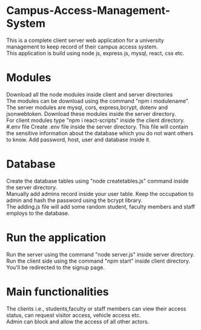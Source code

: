 # Campus-Access-Management-System <br>
This is a complete client server web application for a university management to keep record of their campus access system. <br>
This application is build using node js, express js, mysql, react, css etc.
# Modules <br>
Download all the node modules inside client and server directories <br>
The modules can be download using the command "npm i modulename". <br>
The server modules are mysql, cors, express,bcrypt, dotenv and jsonwebtoken. Download these modules inside the server directory. <br>
For client modules type "npm i react-scripts" inside the client directory. <br>
#.env file
Create .env file inside the server directory. This file will contain the sensitive information about the database which you do not want others to know. Add password, host, user and database inside it. <br>
# Database <br>
Create the database tables using "node createtables.js" command inside the server directory. <br>
Manually add admins record inside your user table. Keep the occupation to admin and hash the password using the bcrypt library. <br>
The adding.js file will add some random student, faculty members and staff employs to the database. <br>
# Run the application
Run the server using the command "node server.js" inside server directory. <br>
Run the client side using the command "npm start" inside client directory. You'll be redirected to the signup page. <br>
# Main functionalities
The clients i.e., students,faculty or staff members can view their access status, can request visitor access, vehicle access etc. <br>
Admin can block and allow the access of all other actors.
